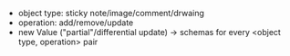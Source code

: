- object type: sticky note/image/comment/drwaing
- operation: add/remove/update
- new Value
    ("partial"/differential update)
    -> schemas for every <object type, operation> pair